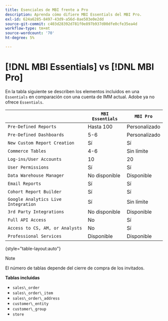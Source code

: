 ```yaml
---
title: Esenciales de MBI frente a Pro
description: Aprenda cómo difiere MBI Essentials del MBI Pro.
exl-id: 624a6285-8497-43d9-a56d-8ae503e0e2dd
source-git-commit: c403d28392d781f0e897b937d00dfe0cfe35ea4d
workflow-type: tm+mt
source-wordcount: '70'
ht-degree: 5%

---
```


# [!DNL MBI Essentials] vs [!DNL MBI Pro]

En la tabla siguiente se describen los elementos incluidos en una `Essentials` en comparación con una cuenta de IMM actual. Adobe ya no ofrece `Essentials`.

|  | **`MBI Essentials`** | **`MBI Pro`** |
|-----|-----|-----|
| `Pre-Defined Reports` | Hasta 100 | Personalizado |
| `Pre-Defined Dashboards` | 5-6 | Personalizado |
| `New Custom Report Creation` | Sí | Sí |
| `Commerce Tables` | 4-6 | Sin límite |
| `Log-ins/User Accounts` | 10 | 20 |
| `User Permissions` | Sí | Sí |
| `Data Warehouse Manager` | No disponible | Disponible |
| `Email Reports` | Sí | Sí |
| `Cohort Report Builder` | Sí | Sí |
| `Google Analytics Live Integration` | Sí | Sin límite |
| `3rd Party Integrations` | No disponible | Disponible |
| `Full API Access` | No | Sí |
| `Access to CS, AM, or Analysts` | No | Sí |
| `Professional Services` | Disponible | Disponible |

{style="table-layout:auto"}

>[!NOTE]
>
>El número de tablas depende del cierre de compra de los invitados.

**Tablas incluidas**

* `sales\_order`
* `sales\_order\_item`
* `sales\_order\_address`
* `customer\_entity`
* `customer\_group`
* `store`

<!---
## Columns Included in Essentials

Items in _italics_ are calculated fields.

* `sales_order` table
  * `entity_id`
  * `base_grand_total`
  * `customer_id`
  * `status`
  * `customer_email`
  * `store_id`
  * `base_currency_code`
  * `billing_address_id`
  * `shipping_address_id`
  * `base_shipping_amount`
  * `base_tax_amount`
  * `coupon_code`
  * `created_at`
  * `updated_at`
  * `base_subtotal`
  * `customer_group_id`
  * `base_discount_amount`
  * `base_discount_invoiced`
  * `increment_id`
  * `Customer's order number`
  * `Customer's first order date`
  * `Customer's lifetime number of orders`
  * `Is customer's last order?`
  * `Billing address region`
  * `Shipping address country`
  * `Customer's lifetime revenue`
  * `Seconds between customer's first order date and this order`
  * `Seconds since previous order`
  * `Store name`
  * `Customer's lifetime number of coupons`
  * `Customer's order number (previous-current)`
  * `Shipping address region`
  * `Number of items in order`
  * `Billing address city`
  * `Shipping address city`
  * `Customer's group code`
  * `Customer's first order's billing region`
  * `Customer's first order's coupon_code`
  * `Customer's creation date`
  * `Billing address country`

* `sales_order_item` table
  * `item_id`
  * `qty_ordered`
  * `base_price`
  * `name`
  * `order_id`
  * `sku`
  * `product_type`
  * `product_id`
  * `created_at`
  * `updated_at`
  * `parent_item_id`
  * `store_id`
  * `base_discount_amount`
  * `base_discount_invoiced`
  * `Order's coupon_code`
  * `Order item total value (quantity * price)`
  * `Order's increment_id`
  * `Customer's email`
  * `Customer's lifetime number of orders`
  * `Store name`
  * `Customer's order number`
  * `Order's status`
  * `Customer's lifetime revenue`

* `sales_order_address` table
  * `entity_id`
  * `city`
  * `region`
  * `country_id`

* `customer_entity` table
  * `entity_id`
  * `email`
  * `group_id`
  * `created_at`
  * `updated_at`
  * `store_id`
  * `Customer's lifetime revenue`
  * `Customer's lifetime number of coupons`
  * `Customer's first order date`
  * `Customer's lifetime number of orders`
  * `Seconds since customer's first order date`
  * `Customer's first 30 day revenue`
  * `Customer's first order's billing region`
  * `Customer's first order's coupon_code`
  * `Customer's group code`
  * `Store name`

* `customer_group` table
  * `customer_group_id`
  * `customer_group_code`

* `store` table
  * `store_id`
  * `name`
-->
